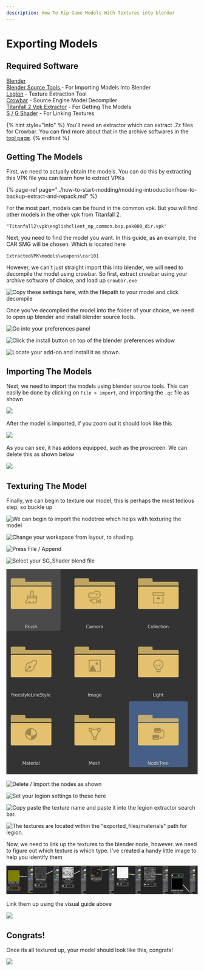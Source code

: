 ```yaml
---
description: How To Rip Game Models With Textures into blender
---
```


# Exporting Models

## Required Software

[Blender  
](https://www.blender.org/)[Blender Source Tools ](http://steamreview.org/BlenderSourceTools/) - For Importing Models Into Blender  
[Legion](https://wiki.modme.co/wiki/apps/Legion.html) - Texture Extraction Tool  
[Crowbar](https://github.com/ZeqMacaw/Crowbar/releases/tag/v0.68) - Source Engine Model Decompiler  
[Titanfall 2 Vpk Extractor](https://dev.cra0kalo.com/?p=137) - For Getting The Models  
[S / G Shader](https://drive.google.com/file/d/1g6dRd1F5XMba43-6NPd0b4gy2GHN04YA/view) - For Linking Textures

{% hint style="info" %}
 You'll need an extractor which can extract .7z files for Crowbar. You can find more about that in the archive softwares in the [tool page](../how-to-start-modding/modding-introduction/modding-tools/#archives).
{% endhint %}

## Getting The Models

First, we need to actually obtain the models. You can do this by extracting this VPK file you can learn how to extract VPKs

{% page-ref page="../how-to-start-modding/modding-introduction/how-to-backup-extract-and-repack.md" %}

For the most part, models can be found in the common vpk. But you will find other models in the other vpk from Titanfall 2.

```text
"Titanfall2\vpk\englishclient_mp_common.bsp.pak000_dir.vpk"
```

Next, you need to find the model you want. In this guide, as an example, the CAR SMG will be chosen. Which is located here

```text
ExtractedVPK\models\weapons\car101
```

However, we can't just straight import this into blender, we will need to decompile the model using crowbar. So first, extract crowbar using your archive software of choice, and load up `crowbar.exe` 

![Copy these settings here, with the filepath to your model and click decompile](../.gitbook/assets/crowbar-settings.png)

Once you've decompiled the model into the folder of your choice, we need to open up blender and install blender source tools. 

![Go into your preferences panel](../.gitbook/assets/desktop-2020.08.10-14.13.29.22_1.gif)

![Click the install button on top of the blender preferences window](../.gitbook/assets/install%20%281%29.png)

![Locate your add-on and install it as shown.](../.gitbook/assets/adding-the-addon.gif)

## Importing The Models

Next, we need to import the models using blender source tools. This can easily be done by clicking on `File > import`, and importing the `.qc` file as shown

![](../.gitbook/assets/importing-the-model.gif)

After the model is imported, if you zoom out it should look like this

![](../.gitbook/assets/carsmg-import-without-delete.png)

As you can see, it has addons equipped, such as the proscreen. We can delete this as shown below

![](../.gitbook/assets/deleting-the-proscreen.gif)

## Texturing The Model

Finally, we can begin to texture our model, this is perhaps the most tedious step, so buckle up

![We can begin to import the nodetree which helps with texturing the model](../.gitbook/assets/appending-the-nodes.gif)

![Change your workspace from layout, to shading. ](../.gitbook/assets/shading-workspace.png)

![Press File / Append](../.gitbook/assets/append-me.png)

![Select your SG\_Shader blend file](../.gitbook/assets/sg-shader.png)

![Select The Nodetree folder, and then the S/G shader](../.gitbook/assets/nodetree.png)



![Delete / Import the nodes as shown](../.gitbook/assets/removing-adding-nodes.gif)

![Set your legion settings to these here](../.gitbook/assets/legion-settings.png)

![Copy paste the texture name and paste it into the legion extractor search bar. ](../.gitbook/assets/copy-paste.gif)

![The textures are located within the &quot;exported\_files/materials&quot; path for legion.](../.gitbook/assets/car-smg.png)

Now, we need to link up the textures to the blender node, however. we need to figure out which texture is which type. I've created a handy little image to help you identify them 

![](../.gitbook/assets/texture-linking.png)

Link them up using the visual guide above

![](../.gitbook/assets/adding-the-nodes.gif)

## Congrats!

Once its all textured up, your model should look like this, congrats!

![](../.gitbook/assets/spijny-car.gif)



